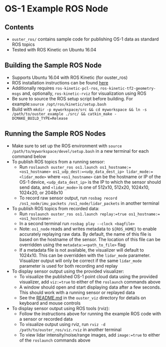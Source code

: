 # OS-1 Example ROS Node

## Contents
* `ouster_ros/` contains sample code for publishing OS-1 data as standard ROS
  topics
* Tested with ROS Kinetic on Ubuntu 16.04

## Building the Sample ROS Node
* Supports Ubuntu 16.04 with ROS Kinetic (for ouster_ros)
* ROS installation instructions can be found
  [here](http://wiki.ros.org/kinetic/Installation/Ubuntu)
* Additionally requires `ros-kinetic-pcl-ros`, `ros-kinetic-tf2-geometry-msgs`
  and, optionally, `ros-kinetic-rviz` for visualization using ROS
* Be sure to source the ROS setup script before building. For example:`source
  /opt/ros/kinetic/setup.bash`
* Build with `mkdir -p myworkspace/src && cd myworkspace && ln -s
  /path/to/ouster_example ./src/ && catkin_make -DCMAKE_BUILD_TYPE=Release`

## Running the Sample ROS Nodes
* Make sure to set up the ROS environment with `source
  /path/to/myworkspace/devel/setup.bash` in a new terminal for each command
  below
* To publish ROS topics from a running sensor:
    - Run `roslaunch ouster_ros os1.launch os1_hostname:=<os1_hostname>
     os1_udp_dest:=<udp_data_dest_ip> lidar_mode:=<lidar_mode>` where
     `<os1_hostname>` can be the hostname or IP of the OS-1 device,
     `<udp_data_dest_ip>` is the IP to which the sensor should send data, and
     `<lidar_mode>` is one of 512x10, 512x20, 1024x10, 1024x20, or 2048x10
    - To record raw sensor output, run `rosbag record /os1_node/imu_packets
     /os1_node/lidar_packets` in another terminal
* To publish ROS topics from recorded data:
    - Run `roslaunch ouster_ros os1.launch replay:=true
      os1_hostname:=<os1_hostname>`
    - In a second terminal run `rosbag play --clock <bagfile>`
    - Note: `os1_node` reads and writes metadata to `${ROS_HOME}` to enable
      accurately replaying raw data. By default, the name of this file is based
      on the hostname of the sensor. The location of this file can be overridden
      using the `metadata:=<path_to_file>` flag
    - If a metadata file is not available, the visualizer will default to
      1024x10. This can be overridden with the `lidar_mode`
      parameter. Visualizer output will only be correct if the same `lidar_mode`
      parameter is used for both recording and replay
* To display sensor output using the provided visualizer:
    - To visualize the published OS-1 point cloud data using the provided
      visualizer, add `viz:=true` to either of the `roslaunch` commands above
    - A window should open and start displaying data after a few seconds. This
      should work with a running sensor or replayed data
    - See the [README.md](../ouster_viz/README.md) in the `ouster_viz` directory
      for details on keyboard and mouse controls
* To display sensor output using ROS tools (rviz):
    - Follow the instructions above for running the example ROS code with a
      sensor or recorded data
    - To visualize output using rviz, run `rviz -d /path/to/ouster_ros/viz.rviz`
      in another terminal
    - To view lidar intensity/noise/range images, add `image:=true` to either of
      the `roslaunch` commands above
